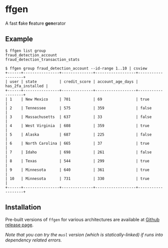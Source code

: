 # ffgen

A fast **f**ake **f**eature **gen**erator

## Example

```
$ ffgen list group
fraud_detection_account
fraud_detection_transaction_stats
```

```
$ ffgen group fraud_detection_account --id-range 1..10 | csview
+------+----------------+--------------+------------------+-------------------+
| user | state          | credit_score | account_age_days | has_2fa_installed |
+------+----------------+--------------+------------------+-------------------+
| 1    | New Mexico     | 701          | 69               | true              |
| 2    | Tennessee      | 575          | 359              | false             |
| 3    | Massachusetts  | 637          | 33               | false             |
| 4    | West Virginia  | 608          | 359              | true              |
| 5    | Alaska         | 687          | 225              | false             |
| 6    | North Carolina | 665          | 37               | true              |
| 7    | Idaho          | 698          | 261              | false             |
| 8    | Texas          | 544          | 299              | true              |
| 9    | Minnesota      | 640          | 361              | true              |
| 10   | Minnesota      | 731          | 330              | true              |
+------+----------------+--------------+------------------+-------------------+
```

## Installation

Pre-built versions of `ffgen` for various architectures are available at [Github release page](https://github.com/oom-ai/ffgen/releases).

*Note that you can try the `musl` version (which is statically-linked) if runs into dependency related errors.*
